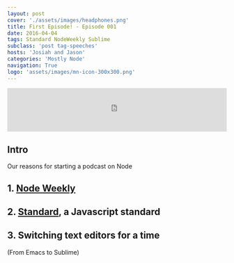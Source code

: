 ```yaml
---
layout: post
cover: './assets/images/headphones.png'
title: First Episode! - Episode 001
date: 2016-04-04 
tags: Standard NodeWeekly Sublime
subclass: 'post tag-speeches'
hosts: 'Josiah and Jason'
categories: 'Mostly Node'
navigation: True
logo: 'assets/images/mn-icon-300x300.png'
---
```

<iframe id="audio_iframe" src="http://www.podbean.com/media/player/2q64h-5e084d?from=yiiadmin&skin=2&postId=6162509&download=0&share=1&fonts=Helvetica&auto=0" height="100" width="100%" frameborder="0" scrolling="no" data-name="pb-iframe-player"></iframe>
<br />

## Intro 
Our reasons for starting a podcast on Node

## 1. [Node Weekly](http://nodeweekly.com/)

## 2. [Standard](https://github.com/feross/standard), a Javascript standard

## 3. Switching text editors for a time 
(From Emacs to Sublime)


